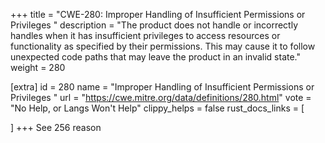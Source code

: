 +++
title = "CWE-280: Improper Handling of Insufficient Permissions or Privileges "
description	= "The product does not handle or incorrectly handles when it has insufficient privileges to access resources or functionality as specified by their permissions. This may cause it to follow unexpected code paths that may leave the product in an invalid state."
weight = 280

[extra]
id = 280
name = "Improper Handling of Insufficient Permissions or Privileges "
url = "https://cwe.mitre.org/data/definitions/280.html"
vote = "No Help, or Langs Won't Help"
clippy_helps = false
rust_docs_links = [
	
]
+++
See 256 reason
